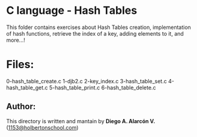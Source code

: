 # C language - Hash Tables

This folder contains exercises about Hash Tables creation, implementation of hash functions, retrieve the index of a key, adding elements to it, and more...!


# Files:
0-hash_table_create.c
1-djb2.c
2-key_index.c
3-hash_table_set.c
4-hash_table_get.c
5-hash_table_print.c
6-hash_table_delete.c


## Author:

This directory is written and mantain by **Diego A. Alarcón V.** (1153@holbertonschool.com)

